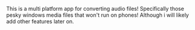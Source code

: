 This is a multi platform app for converting audio files! Specifically those pesky windows media files that won't run on phones! Although i will likely add other features later on.
